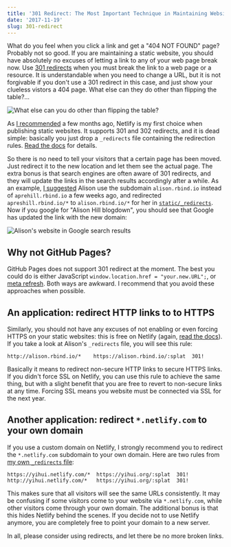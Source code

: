 ```yaml
---
title: '301 Redirect: The Most Important Technique in Maintaining Websites'
date: '2017-11-19'
slug: 301-redirect
---
```


What do you feel when you click a link and get a "404 NOT FOUND" page? Probably not so good. If you are maintaining a static website, you should have absolutely no excuses of letting a link to any of your web page break now. Use [301 redirects](https://en.wikipedia.org/wiki/HTTP_301) when you must break the link to a web page or a resource. It is understandable when you need to change a URL, but it is not forgivable if you don't use a 301 redirect in this case, and just show your clueless vistors a 404 page. What else can they do other than flipping the table?...

![What else can you do other than flipping the table?](https://slides.yihui.org/gif/flip-table.jpg)

As [I recommended](/en/2017/06/netlify-instead-of-github-pages/) a few months ago, Netlify is my first choice when publishing static websites. It supports 301 and 302 redirects, and it is dead simple: basically you just drop a `_redirects` file containing the redirection rules. [Read the docs](https://www.netlify.com/docs/redirects/) for details.

So there is no need to tell your visitors that a certain page has been moved. Just redirect it to the new location and let them see the actual page. The extra bonus is that search engines are often aware of 301 redirects, and they will update the links in the search results accordingly after a while. As an example, [I suggested](https://github.com/rbind/apreshill/pull/1) Alison use the subdomain `alison.rbind.io` instead of `aprehill.rbind.io` a few weeks ago, and redirected `apreshill.rbind.io/*` to `alison.rbind.io/*` for her in [`static/_redirects`](https://github.com/rbind/apreshill/blob/master/static/_redirects). Now if you google for "Alison Hill blogdown", you should see that Google has updated the link with the new domain:

![Alison's website in Google search results](https://db.yihui.org/images/google-alison.png#border)

## Why not GitHub Pages?

GitHub Pages does not support 301 redirect at the moment. The best you could do is either JavaScript `window.location.href = "your.new.URL";`, or [meta refresh](https://en.wikipedia.org/wiki/Meta_refresh). Both ways are awkward. I recommend that you avoid these approaches when possible.

## An application: redirect HTTP links to to HTTPS

Similarly, you should not have any excuses of not enabling or even forcing HTTPS on your static websites: this is free on Netlify (again, [read the docs](https://www.netlify.com/docs/ssl/)). If you take a look at Alison's `_redirects` file, you will see this rule:

```
http://alison.rbind.io/*    https://alison.rbind.io/:splat  301!
```

Basically it means to redirect non-secure HTTP links to secure HTTPS links. If you didn't force SSL on Netlify, you can use this rule to achieve the same thing, but with a slight benefit that you are free to revert to non-secure links at any time. Forcing SSL means you website must be connected via SSL for the next year.

## Another application: redirect `*.netlify.com` to your own domain

If you use a custom domain on Netlify, I strongly recommend you to redirect the `*.netlify.com` subdomain to your own domain. Here are two rules from [my own `_redirects` file](https://github.com/yihui/yihui.org/blob/master/static/_redirects):

```
https://yihui.netlify.com/*  https://yihui.org/:splat  301!
http://yihui.netlify.com/*   https://yihui.org/:splat  301!
```

This makes sure that all visitors will see the same URLs consistently. It may be confusing if some visitors come to your website via `*.netlify.com`, while other visitors come through your own domain. The additional bonus is that this hides Netlify behind the scenes. If you decide not to use Netlify anymore, you are completely free to point your domain to a new server.

In all, please consider using redirects, and let there be no more broken links.
